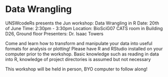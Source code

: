 # Data Wrangling

UNSWcodeRs presents the Jun workshop: Data Wrangling in R
Date: 20th of June
Time: 2:30pm - 3:30pm
Location: BioSciG07 CATS room in Building D26, Ground floor
Presenters: Dr. Isaac Towers

Come and learn how to transform and manipulate your data into useful formats for analysis or plotting! Please have R and RStudio installed on your computer prior to the workshop. Basic knowledge such as reading in data into R, knowledge of project directories is assumed but not necessary

This workshop will be held in person, BYO computer to follow along!

